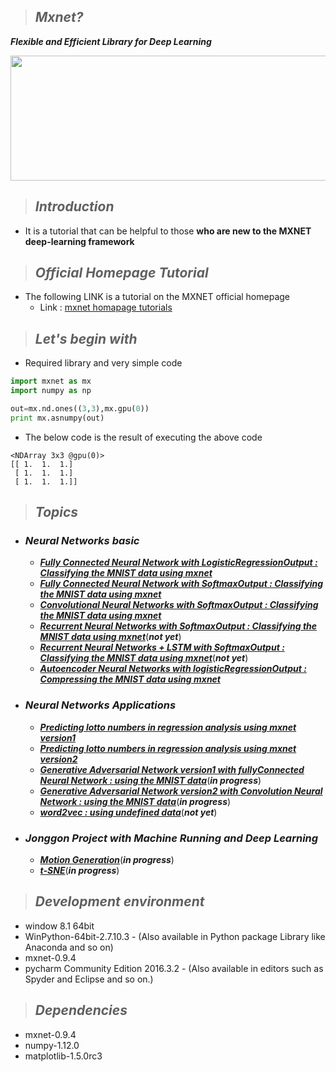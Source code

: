 
>## ***Mxnet?*** 
***Flexible and Efficient Library for Deep Learning***

<image src="https://raw.githubusercontent.com/dmlc/web-data/master/mxnet/image/banner.png" width=800 height=200></image>
>## ***Introduction*** 
*   
    It is a tutorial that can be helpful to those __who are new to the MXNET deep-learning framework__
>## ***Official Homepage Tutorial***
*
    The following LINK is a tutorial on the MXNET  official homepage
    * Link : [mxnet homapage tutorials](http://mxnet.io/tutorials/index.html)
>## ***Let's begin with***
* Required library and very simple code
```python
import mxnet as mx
import numpy as np

out=mx.nd.ones((3,3),mx.gpu(0))
print mx.asnumpy(out)
```
* The below code is the result of executing the above code
```
<NDArray 3x3 @gpu(0)>
[[ 1.  1.  1.]
 [ 1.  1.  1.]
 [ 1.  1.  1.]]
```        
>## ***Topics***
* ### ***Neural Networks basic***
    * [***Fully Connected Neural Network with LogisticRegressionOutput : Classifying the MNIST data using mxnet***](https://github.com/JONGGON/Mxnet_Tutorial/tree/master/basic/Mnist_FullyNeuralNetwork_mxnet%20with_LogisticRegressionOutput)
    * [***Fully Connected Neural Network with SoftmaxOutput : Classifying the MNIST data using mxnet***](https://github.com/JONGGON/Mxnet_Tutorial/tree/master/basic/Mnist_FullyNeuralNetwork_mxnet%20with_softmax)
    * [***Convolutional Neural Networks with SoftmaxOutput : Classifying the MNIST data using mxnet***](https://github.com/JONGGON/Mxnet_Tutorial/tree/master/basic/Convolutional%20Neural%20Networks%20with%20SoftmaxOutput)
    * [***Recurrent Neural Networks with SoftmaxOutput : Classifying the MNIST data using mxnet***]()(***not yet***)
    * [***Recurrent Neural Networks + LSTM with SoftmaxOutput : Classifying the MNIST data using mxnet***]()(***not yet***)
    * [***Autoencoder Neural Networks with logisticRegressionOutput : Compressing the MNIST data using mxnet***](https://github.com/JONGGON/Mxnet_Tutorial/tree/master/basic/Autoencoder%20Neural%20Networks%20with%20logisticRegressionOutput)
* ### ***Neural Networks Applications***
    * [***Predicting lotto numbers in regression analysis using mxnet version1***](https://github.com/JONGGON/Mxnet_Tutorial/tree/master/applications/Predicting%20lotto%20numbers%20in%20regression%20analysis%20using%20mxnet%20version1)
    * [***Predicting lotto numbers in regression analysis using mxnet version2***](https://github.com/JONGGON/Mxnet_Tutorial/tree/master/applications/Predicting%20lotto%20numbers%20in%20regression%20analysis%20using%20mxnet%20version2)    
    * [***Generative Adversarial Network version1 with fullyConnected Neural Network : using the MNIST data***]()(***in progress***)
    * [***Generative Adversarial Network version2 with Convolution Neural Network : using the MNIST data***]()(***in progress***)
    * [***word2vec : using undefined data***]()(***not yet***)

* ### ***Jonggon Project with Machine Running and Deep Learning***  
     * [***Motion Generation***]()(***in progress***)
     * [***t-SNE***]()(***in progress***)


>## ***Development environment***
* window 8.1 64bit 
* WinPython-64bit-2.7.10.3 - (Also available in Python package Library like Anaconda and so on)  
* mxnet-0.9.4
* pycharm Community Edition 2016.3.2 - (Also available in editors such as Spyder and Eclipse and so on.)
>## ***Dependencies*** 
+ mxnet-0.9.4
+ numpy-1.12.0
+ matplotlib-1.5.0rc3

